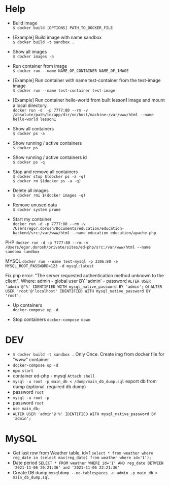 # Help
* Build image <br>
`$ docker build [OPTIONS] PATH_TO_DOCKER_FILE`

* [Example] Build image with name sandbox <br>
`$ docker build -t sandbox .`

* Show all images <br>
`$ docker images -a`

* Run container from image <br>
`$ docker run --name NAME_OF_CONTAINER NAME_OF_IMAGE`

* [Example] Run container with name test-container from the test-image image <br>
`$ docker run --name test-container test-image`

* [Example] Run container hello-world from built lesson1 image and mount a local directory. <br>
 `docker run -d  -p 7777:80 --rm -v /absolute/path/to/app/dir/on/host/machine:/var/www/html --name hello-world lesson1`

* Show all containers <br>
`$ docker ps -a`

* Show running / active containers <br>
`$ docker ps`

* Show running / active containers id <br>
`$ docker ps -q`

* Stop and remove all containers <br>
`$ docker stop $(docker ps -a -q)` <br>
`$ docker rm $(docker ps -a -q)`

* Delete all images <br>
`$ docker rmi $(docker images -q)`

* Remove unused data <br>
`$ docker system prune`

* Start my container <br>
`docker run -d -p 7777:80 --rm -v /Users/egor.dorosh/Documents/education/education-backend/src:/var/www/html --name education education/apache-php`

PHP 
`docker run -d -p 7777:80 --rm -v /Users/egor.dorosh/private/sites/ed-php/src:/var/www/html --name sandbox sandbox`

MYSQL
`docker run --name test-mysql -p 3306:80 -e MYSQL_ROOT_PASSWORD=123 -d mysql:latest`


Fix php error: "The server requested authentication method unknown to the client".
Where:
admin - global user
BY 'admin' - password
`ALTER USER 'admin'@'%' IDENTIFIED WITH mysql_native_password BY 'admin';`
or
`ALTER USER 'root'@'localhost' IDENTIFIED WITH mysql_native_password BY 'root';`

* Up containers <br>
`docker-compose up -d`

* Stop containers
`docker-compose down`

# DEV
* `$ docker build -t sandbox .` Only Once. Create img from docker file for "www" container
* `docker-compose up -d`
* `npm start`
*  container ed-php - mysql  `Attach shell`
*  `mysql -u root -p main_db < /dump/main_db_dump.sql` export db from dump (optional. required db dump)
*  password `root`
*  `mysql -u root -p`
*  password `root`
*  `use main_db;`
*  `ALTER USER 'admin'@'%' IDENTIFIED WITH mysql_native_password BY 'admin';`

# MySQL
* Get last row from Weather table, id=1 `select * from weather where reg_date in (select max(reg_date) from weather where id='1');`
* Date period `SELECT * FROM weather WHERE id='1' AND reg_date BETWEEN '2021-11-06 20:21:36' and '2021-11-06 22:21:36'`
* Create DB dump `mysqldump --no-tablespaces -u admin -p main_db > main_db_dump.sql`